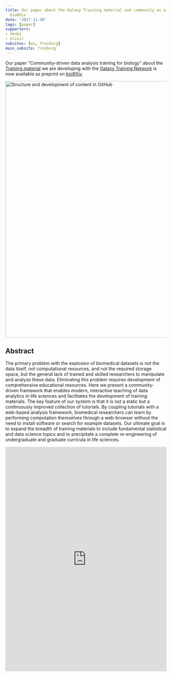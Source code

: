 ```yaml
---
title: Our paper about the Galaxy Training material and community as a preprint on
  bioRXiv
date: '2017-11-30'
tags: [paper]
supporters:
- denbi
- elixir
subsites: [eu, freiburg]
main_subsite: freiburg
---
```


Our paper "Community-driven data analysis training for biology" about the [Training material](https://training.galaxyproject.org) we are developing with the [Galaxy Training Network](https://galaxyproject.org/teach/gtn/) is now available as preprint on [bioRXiv](https://www.biorxiv.org/content/early/2017/11/29/225680).

<div class="multiple-img">
    <img src="/assets/media/2017-11-30-development_process.png" width="800px" alt=" Structure and development of content in GitHub" />
</div>

## Abstract

The primary problem with the explosion of biomedical datasets is not the data itself, not computational resources, and not the required storage space, but the general lack of trained and skilled researchers to manipulate and analyze these data. Eliminating this problem requires development of comprehensive educational resources. Here we present a community-driven framework that enables modern, interactive teaching of data analytics in life sciences and facilitates the development of training materials. The key feature of our system is that it is not a static but a continuously improved collection of tutorials. By coupling tutorials with a web-based analysis framework, biomedical researchers can learn by performing computation themselves through a web-browser without the need to install software or search for example datasets. Our ultimate goal is to expand the breadth of training materials to include fundamental statistical and data science topics and to precipitate a complete re-engineering of undergraduate and graduate curricula in life sciences.

<embed src="https://www.biorxiv.org/content/biorxiv/early/2017/11/29/225680.full.pdf" width="100%" height="700" type='application/pdf'>


